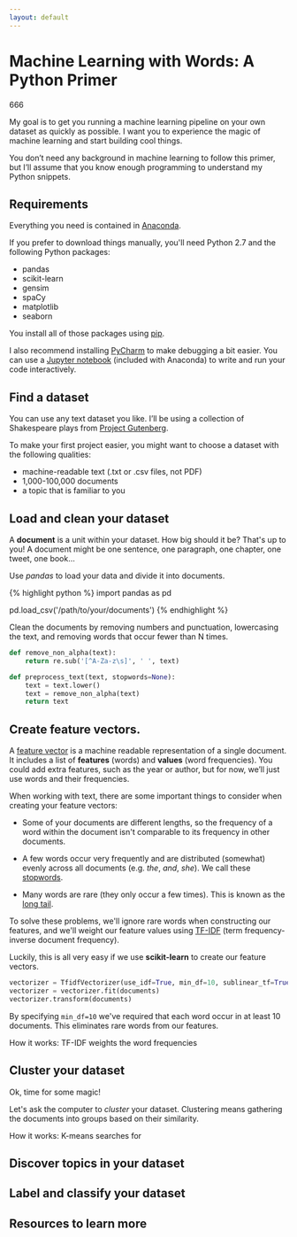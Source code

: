 ```yaml
---
layout: default
---
```


# Machine Learning with Words: A Python Primer

666

My goal is to get you running a machine learning pipeline on your own dataset as quickly as possible. I want you to experience the magic of machine learning and start building cool things.

You don’t need any background in machine learning to follow this primer, but I’ll assume that you know enough programming to understand my Python snippets.


## Requirements

Everything you need is contained in [Anaconda](https://www.continuum.io/anaconda-overview).

If you prefer to download things manually, you'll need Python 2.7 and the following Python packages:

* pandas
* scikit-learn
* gensim
* spaCy
* matplotlib
* seaborn

You install all of those packages using [pip](https://packaging.python.org/tutorials/installing-packages/).

I also recommend installing [PyCharm](https://www.jetbrains.com/pycharm/) to make debugging a bit easier. You can use a [Jupyter notebook](http://jupyter.org/) (included with Anaconda) to write and run your code interactively.


## Find a dataset

You can use any text dataset you like. I’ll be using a collection of Shakespeare plays from [Project Gutenberg](https://www.gutenberg.org/).

To make your first project easier, you might want to choose a dataset with the following qualities:

* machine-readable text (.txt or .csv files, not PDF)
* 1,000-100,000 documents
* a topic that is familiar to you


## Load and clean your dataset

A **document** is a unit within your dataset. How big should it be? That's up to you! A document might be one sentence, one paragraph, one chapter, one tweet, one book...

Use _pandas_ to load your data and divide it into documents.

{% highlight python %}
import pandas as pd

pd.load_csv('/path/to/your/documents')
{% endhighlight %}

Clean the documents by removing numbers and punctuation, lowercasing the text, and removing words that occur fewer than N times.

```python
def remove_non_alpha(text):
    return re.sub('[^A-Za-z\s]', ' ', text)

def preprocess_text(text, stopwords=None):
    text = text.lower()
    text = remove_non_alpha(text)
    return text
```

## Create feature vectors.

A [feature vector](https://en.wikipedia.org/wiki/Feature_vector) is a machine readable representation of a single document. It includes a list of **features** (words) and **values** (word frequencies). You could add extra features, such as the year or author, but for now, we’ll just use words and their frequencies.

When working with text, there are some important things to consider when creating your feature vectors:

* Some of your documents are different lengths, so the frequency of a word within the document isn't comparable to its frequency in other documents.

* A few words occur very frequently and are distributed (somewhat) evenly across all documents (e.g. *the*, *and*, *she*). We call these [stopwords](https://en.wikipedia.org/wiki/Stop_words).

* Many words  are rare (they only occur a few times). This is known as the [long tail](https://en.wikipedia.org/wiki/Long_tail).

To solve these problems, we'll ignore rare words when constructing our features, and we'll weight our feature values using [TF-IDF](https://en.wikipedia.org/wiki/Tf%E2%80%93idf) (term frequency-inverse document frequency).

Luckily, this is all very easy if we use **scikit-learn** to create our feature vectors.

```python
vectorizer = TfidfVectorizer(use_idf=True, min_df=10, sublinear_tf=True)
vectorizer = vectorizer.fit(documents)
vectorizer.transform(documents)
```

By specifying `min_df=10` we've required that each word occur in at least 10 documents. This eliminates rare words from our features.

How it works: TF-IDF weights the word frequencies


## Cluster your dataset

Ok, time for some magic!

Let's ask the computer to _cluster_ your dataset. Clustering means gathering the documents into groups based on their similarity.

How it works: K-means searches for


## Discover topics in your dataset


## Label and classify your dataset


## Resources to learn more


<br>
